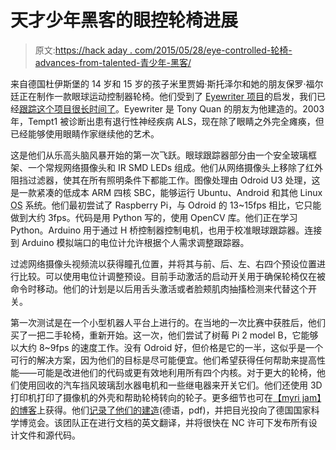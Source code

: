 # 天才少年黑客的眼控轮椅进展

> 原文:[https://hack aday . com/2015/05/28/eye-controlled-轮椅-advances-from-talented-青少年-黑客/](https://hackaday.com/2015/05/28/eye-controlled-wheelchair-advances-from-talented-teenage-hackers/)

来自德国杜伊斯堡的 14 岁和 15 岁的孩子米里贾姆·斯托泽尔和她的朋友保罗·福尔廷正在制作一款眼球运动控制器轮椅。他们受到了 [Eyewriter 项目](http://eyewriter.org/)的启发，我们已经[跟踪这个项目很长时间了](http://hackaday.com/2009/11/11/eyewriter-is-the-fruit-of-the-kaneye-project/)。Eyewriter 是 Tony Quan 的朋友为他建造的。2003 年，Tempt1 被诊断出患有退行性神经疾病 ALS，现在除了眼睛之外完全瘫痪，但已经能够使用眼睛作家继续他的艺术。

这是他们从乐高头脑风暴开始的第一次飞跃。眼球跟踪器部分由一个安全玻璃框架、一个常规网络摄像头和 IR SMD LEDs 组成。他们从网络摄像头上移除了红外阻挡过滤器，使其在所有照明条件下都能工作。图像处理由 Odroid U3 处理，这是一款紧凑的低成本 ARM 四核 SBC，能够运行 Ubuntu、Android 和其他 Linux <abbr title="Operating System">OS</abbr> 系统。他们最初尝试了 Raspberry Pi，与 Odroid 的 13~15fps 相比，它只能做到大约 3fps。代码是用 Python 写的，使用 OpenCV 库。他们正在学习 Python。Arduino 用于通过 H 桥控制器控制电机，也用于校准眼球跟踪器。连接到 Arduino 模拟端口的电位计允许根据个人需求调整跟踪器。

过滤网络摄像头视频流以获得瞳孔位置，并将其与前、后、左、右四个预设位置进行比较。可以使用电位计调整预设。目前手动激活的启动开关用于确保轮椅仅在被命令时移动。他们的计划是以后用舌头激活或者脸颊肌肉抽搐检测来代替这个开关。

第一次测试是在一个小型机器人平台上进行的。在当地的一次比赛中获胜后，他们买了一把二手轮椅，重新开始。这一次，他们尝试了树莓 Pi 2 model B，它能够以大约 8~9fps 的速度工作。没有 Odroid 好，但价格是它的一半，这似乎是一个可行的解决方案，因为他们的目标是尽可能便宜。他们希望获得任何帮助来提高性能——可能是改进他们的代码或更有效地利用所有四个内核。对于更大的轮椅，他们使用回收的汽车挡风玻璃刮水器电机和一些继电器来开关它们。他们还使用 3D 打印机打印了摄像机的外壳和帮助轮椅转向的轮子。更多细节也可在[【myri jam】的博客](https://zerozeroonezeroonezeroonezero.wordpress.com)上获得。他们[记录了他们的建造](https://zerozeroonezeroonezeroonezero.files.wordpress.com/2015/05/paper_auge-rollstuhl-jufo2015_stoetzer-foltin.pdf)(德语，pdf)，并把目光投向了德国国家科学博览会。该团队正在进行文档的英文翻译，并将很快在 NC 许可下发布所有设计文件和源代码。